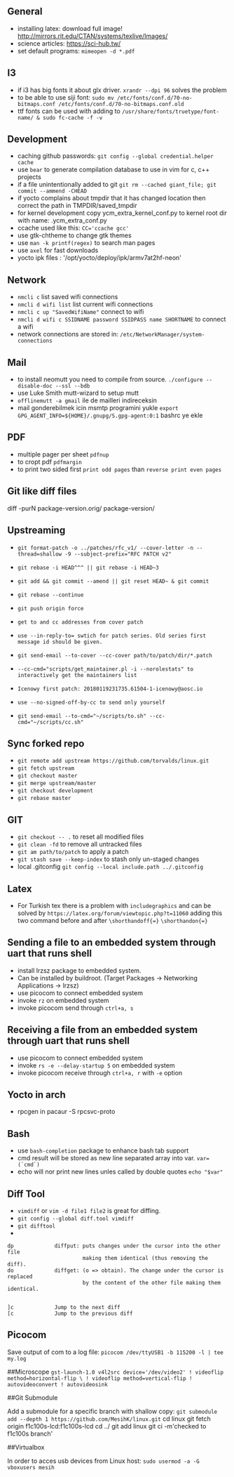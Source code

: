 ## General
* installing latex: download full image! http://mirrors.rit.edu/CTAN/systems/texlive/Images/
* science articles: https://sci-hub.tw/
* set default programs: `mimeopen -d *.pdf`

## I3
* if i3 has big fonts it about glx driver. `xrandr --dpi 96` solves the problem
* to be able to use siji font: `sudo mv /etc/fonts/conf.d/70-no-bitmaps.conf /etc/fonts/conf.d/70-no-bitmaps.conf.old`
* ttf fonts can be used with adding to `/usr/share/fonts/truetype/font-name/ & sudo fc-cache -f -v`

## Development
* caching github passwords: `git config --global credential.helper cache`
* use `bear` to generate compilation database to use in vim for c, c++ projects
* if a file unintentionally added to git `git rm --cached giant_file; git commit --ammend -CHEAD`
* if yocto complains about tmpdir that it has changed location then correct the path in TMPDIR/saved_tmpdir
* for kernel development copy ycm_extra_kernel_conf.py to kernel root dir with name: .ycm_extra_conf.py
* ccache used like this: `CC='ccache gcc'`
* use gtk-chtheme to change gtk themes
* use `man -k printf(regex)` to search man pages
* use `axel` for fast downloads
* yocto ipk files : '/opt/yocto/deploy/ipk/armv7at2hf-neon'

## Network 
* `nmcli c` list saved wifi connections
* `nmcli d wifi list` list current wifi connections
* `nmcli c up "SavedWifiName"` connect to wifi
* `nmcli d wifi c SSIDNAME password SSIDPASS name SHORTNAME` to connect a wifi
* network connections are stored in: `/etc/NetworkManager/system-connections`

## Mail
* to install neomutt you need to compile from source. `./configure --disable-doc --ssl --bdb`
* use Luke Smith mutt-wizard to setup mutt
* `offlinemutt -a gmail` ile de mailleri indireceksin
* mail gonderebilmek icin msmtp programini yukle `export GPG_AGENT_INFO=${HOME}/.gnupg/S.gpg-agent:0:1` bashrc ye ekle

## PDF
* multiple pager per sheet `pdfnup`
* to cropt pdf `pdfmargin`
* to print two sided first `print odd pages` than `reverse print even pages`

## Git like diff files
diff -purN package-version.orig/ package-version/

## Upstreaming
* `git format-patch -o ../patches/rfc_v1/ --cover-letter -n --thread=shallow -9 --subject-prefix="RFC PATCH v2"`

* `git rebase -i HEAD^^^ || git rebase -i HEAD~3`
* `git add && git commit --amend || git reset HEAD~ & git commit`
* `git rebase --continue`

* `git push origin force`

* `get to and cc addresses from cover patch`
* `use --in-reply-to= swtich for patch series. Old series first message id should be given.`
* `git send-email --to-cover --cc-cover path/to/patch/dir/*.patch`
* `--cc-cmd="scripts/get_maintainer.pl -i --norolestats" to interactively get the maintainers list`

* `Icenowy first patch: 20180119231735.61504-1-icenowy@aosc.io`

* `use --no-signed-off-by-cc to send only yourself`
* `git send-email --to-cmd="~/scripts/to.sh" --cc-cmd="~/scripts/cc.sh" `

## Sync forked repo
* `git remote add upstream https://github.com/torvalds/linux.git`
* `git fetch upstream`
* `git checkout master`
* `git merge upstream/master`
* `git checkout development`
* `git rebase master`


## GIT
* `git checkout -- .` to reset all modified files
* `git clean -fd` to remove all untracked files
* `git am path/to/patch` to apply a patch
* `git stash save --keep-index` to stash only un-staged changes
* local .gitconfig `git config --local include.path ../.gitconfig`

## Latex
* For Turkish tex there is a problem with `includegraphics` and can be solved by
`https://latex.org/forum/viewtopic.php?t=11060`  adding this two command before
and after `\shorthandoff{=}` `\shorthandon{=}`

## Sending a file to an embedded system through uart that runs shell
* install lrzsz package to embedded system. 
* Can be installed by buildroot.
(Target Packages -> Networking Applications -> lrzsz)
* use picocom to connect embedded system
* invoke `rz` on embedded system
* invoke picocom send through `ctrl+a, s` 

## Receiving a file from an embedded system through uart that runs shell
* use picocom to connect embedded system
* invoke `rs -e --delay-startup 5` on embedded system
* invoke picocom receive through `ctrl+a, r` with `-e` option 

## Yocto in arch
* rpcgen in pacaur -S rpcsvc-proto


## Bash
* use  `bash-completion` package to enhance bash tab support
* cmd result will be stored as new line separated array into var.
  ```var=(`cmd`)```
* echo will nor print new lines unles called by double quotes
  ```echo "$var"```

## Diff Tool
* `vimdiff` or `vim -d file1 file2` is great for diffing.
* `git config --global diff.tool vimdiff`
* `git difftool`
* 
```
dp             diffput: puts changes under the cursor into the other file
                        making them identical (thus removing the diff).
do             diffget: (o => obtain). The change under the cursor is replaced
                        by the content of the other file making them identical.


]c             Jump to the next diff
[c             Jump to the previous diff
```

## Picocom

Save output of com to a log file:
`picocom /dev/ttyUSB1 -b 115200 -l | tee my.log`


##Microscope
`gst-launch-1.0 v4l2src device='/dev/video2' ! videoflip method=horizontal-flip \
 ! videoflip method=vertical-flip ! autovideoconvert ! autovideosink`

##Git Submodule

Add a submodule for a specific branch with shallow copy:
`git submodule add --depth 1 https://github.com/MesihK/linux.git`
cd linux
git fetch origin f1c100s-lcd:f1c100s-lcd
cd ../
git add linux
git ci -m'checked to f1c100s branch'


##Virtualbox

In order to acces usb devices from Linux host:
`sudo usermod -a -G vboxusers mesih`
